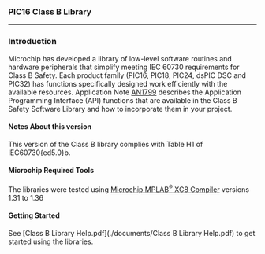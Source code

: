 ### PIC16 Class B Library

---

### Introduction
Microchip has developed a library of low-level software routines and hardware peripherals that simplify meeting IEC 60730 requirements for Class B Safety. Each product family (PIC16, PIC18, PIC24, dsPIC DSC and PIC32) has functions specifically designed work efficiently with the available resources. Application Note [AN1799](http://ww1.microchip.com/downloads/en/AppNotes/00001799A.pdf) describes the Application Programming Interface (API) functions that are available in the Class B Safety Software Library and how to incorporate them in your project.

#### Notes About this version
This version of the Class B library complies with Table H1 of IEC60730{ed5.0}b.

#### Microchip Required Tools
The libraries were tested using [Microchip MPLAB<sup>&reg;</sup> XC8 Compiler](http://www.microchip.com/xc8) versions 1.31 to 1.36

#### Getting Started
See [Class B Library Help.pdf](./documents/Class B Library Help.pdf) to get started using the libraries.
